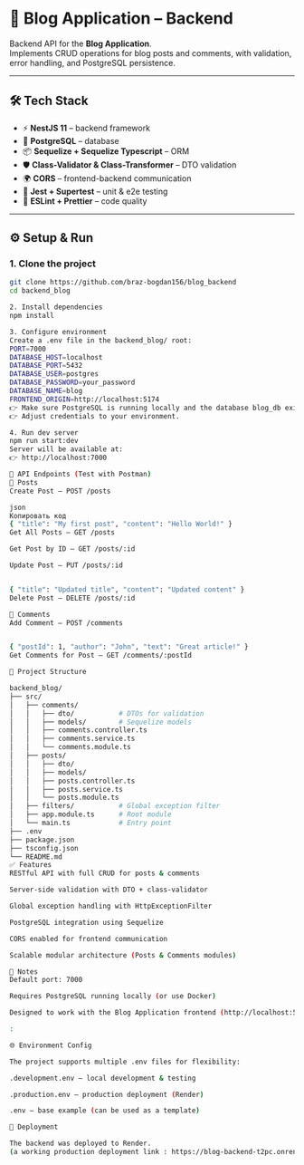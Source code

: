 # 📝 Blog Application – Backend

Backend API for the **Blog Application**.  
Implements CRUD operations for blog posts and comments, with validation, error handling, and PostgreSQL persistence.

---

## 🛠 Tech Stack
- ⚡ **NestJS 11** – backend framework  
- 🐘 **PostgreSQL** – database  
- 📦 **Sequelize + Sequelize Typescript** – ORM  
- 🛡 **Class-Validator & Class-Transformer** – DTO validation  
- 🌍 **CORS** – frontend-backend communication  
- 🔧 **Jest + Supertest** – unit & e2e testing  
- 📝 **ESLint + Prettier** – code quality  

---

## ⚙️ Setup & Run

### 1. Clone the project
```bash
git clone https://github.com/braz-bogdan156/blog_backend
cd backend_blog

2. Install dependencies
npm install

3. Configure environment
Create a .env file in the backend_blog/ root:
PORT=7000
DATABASE_HOST=localhost
DATABASE_PORT=5432
DATABASE_USER=postgres
DATABASE_PASSWORD=your_password
DATABASE_NAME=blog
FRONTEND_ORIGIN=http://localhost:5174
👉 Make sure PostgreSQL is running locally and the database blog_db exists.
👉 Adjust credentials to your environment.

4. Run dev server
npm run start:dev
Server will be available at:
👉 http://localhost:7000

📌 API Endpoints (Test with Postman)
🔹 Posts
Create Post – POST /posts

json
Копировать код
{ "title": "My first post", "content": "Hello World!" }
Get All Posts – GET /posts

Get Post by ID – GET /posts/:id

Update Post – PUT /posts/:id


{ "title": "Updated title", "content": "Updated content" }
Delete Post – DELETE /posts/:id

🔹 Comments
Add Comment – POST /comments


{ "postId": 1, "author": "John", "text": "Great article!" }
Get Comments for Post – GET /comments/:postId

📂 Project Structure

backend_blog/
├── src/
│   ├── comments/
│   │   ├── dto/           # DTOs for validation
│   │   ├── models/        # Sequelize models
│   │   ├── comments.controller.ts
│   │   ├── comments.service.ts
│   │   └── comments.module.ts
│   ├── posts/
│   │   ├── dto/           
│   │   ├── models/        
│   │   ├── posts.controller.ts
│   │   ├── posts.service.ts
│   │   └── posts.module.ts
│   ├── filters/           # Global exception filter
│   ├── app.module.ts      # Root module
│   └── main.ts            # Entry point
├── .env
├── package.json
├── tsconfig.json
└── README.md
✅ Features
RESTful API with full CRUD for posts & comments

Server-side validation with DTO + class-validator

Global exception handling with HttpExceptionFilter

PostgreSQL integration using Sequelize

CORS enabled for frontend communication

Scalable modular architecture (Posts & Comments modules)

🚀 Notes
Default port: 7000

Requires PostgreSQL running locally (or use Docker)

Designed to work with the Blog Application frontend (http://localhost:5174)

:

🌐 Environment Config

The project supports multiple .env files for flexibility:

.development.env – local development & testing

.production.env – production deployment (Render)

.env – base example (can be used as a template)

🚀 Deployment

The backend was deployed to Render.
(a working production deployment link : https://blog-backend-t2pc.onrender.com)